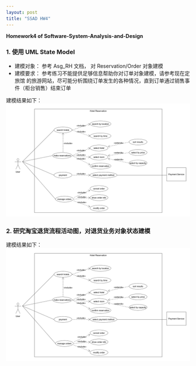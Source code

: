 ```yaml
---
layout: post
title: "SSAD HW4"
---
```

<b>Homework4 of Software-System-Analysis-and-Design</b>

### 1. 使用 UML State Model
- 建模对象： 参考 Asg_RH 文档， 对 Reservation/Order 对象建模
- 建模要求： 参考练习不能提供足够信息帮助你对订单对象建模，请参考现在定旅馆 的旅游网站，尽可能分析围绕订单发生的各种情况，直到订单通过销售事件（柜台销售）结束订单

建模结果如下：
![Asg_RH_UML](https://github.com/joece/joece.github.io/blob/master/_includes/UMLs/Asg_RH_UML.png?raw=true)




### 2. 研究淘宝退货流程活动图，对退货业务对象状态建模
建模结果如下：
![Asg_RH_UML](https://github.com/joece/joece.github.io/blob/master/_includes/UMLs/Asg_RH_UML.png?raw=true)


